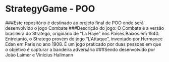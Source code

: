 # StrategyGame - POO
###Este repositório é destinado ao projeto final de POO onde será desenvolvido o jogo Combate
###Descrição do jogo: O Combate é a versão brasileira do Stratego, originário de “La Haye” nos Países Baixos em 1940. Entretanto, o Stratego provém do jogo “L’Attaque”, inventado por Hermance Edan em Paris no ano 1908. 
É um jogo praticado por duas pessoas em que o objetivo é capturar a bandeira adversária
###Sendo desenvolvido por João Laimer e Vinícius Hallmann
